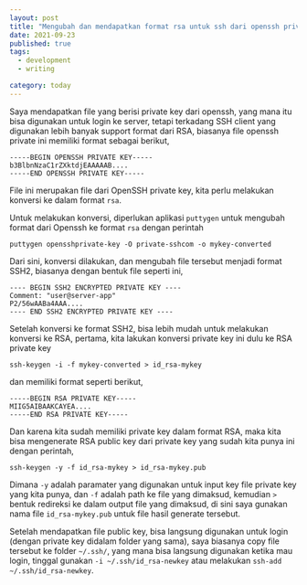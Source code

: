 ```yaml
---
layout: post
title: "Mengubah dan mendapatkan format rsa untuk ssh dari openssh private"
date: 2021-09-23
published: true
tags:
  - development
  - writing

category: today
---
```


Saya mendapatkan file yang berisi private key dari openssh, yang mana itu bisa digunakan untuk login ke server, tetapi terkadang SSH client yang digunakan lebih banyak support format dari RSA, biasanya file openssh private ini memiliki format sebagai berikut,

```shell
-----BEGIN OPENSSH PRIVATE KEY-----
b3BlbnNzaC1rZXktdjEAAAAAB....
-----END OPENSSH PRIVATE KEY-----
```

File ini merupakan file dari OpenSSH private key, kita perlu melakukan konversi ke dalam format `rsa`.

Untuk melakukan konversi, diperlukan aplikasi `puttygen` untuk mengubah format dari Openssh ke format `rsa` dengan perintah

```shell
puttygen opensshprivate-key -O private-sshcom -o mykey-converted
```

Dari sini, konversi dilakukan, dan mengubah file tersebut menjadi format SSH2, biasanya dengan bentuk file seperti ini,

```shell
---- BEGIN SSH2 ENCRYPTED PRIVATE KEY ----
Comment: "user@server-app"
P2/56wAABa4AAA....
---- END SSH2 ENCRYPTED PRIVATE KEY ----
```

Setelah konversi ke format SSH2, bisa lebih mudah untuk melakukan konversi ke RSA, pertama, kita lakukan konversi private key ini dulu ke RSA private key

```shell
ssh-keygen -i -f mykey-converted > id_rsa-mykey
```

dan memiliki format seperti berikut,

```shell
-----BEGIN RSA PRIVATE KEY-----
MIIG5AIBAAKCAYEA....
-----END RSA PRIVATE KEY-----
```

Dan karena kita sudah memiliki private key dalam format RSA, maka kita bisa mengenerate RSA public key dari private key yang sudah kita punya ini dengan perintah,

```shell
ssh-keygen -y -f id_rsa-mykey > id_rsa-mykey.pub
```

Dimana `-y` adalah paramater yang digunakan untuk input key file private key yang kita punya, dan `-f` adalah path ke file yang dimaksud, kemudian `>` bentuk redireksi ke dalam output file yang dimaksud, di sini saya gunakan nama file `id_rsa-mykey.pub` untuk file hasil generate tersebut.

Setelah mendapatkan file public key, bisa langsung digunakan untuk login (dengan private key didalam folder yang sama), saya biasanya copy file tersebut ke folder `~/.ssh/`, yang mana bisa langsung digunakan ketika mau login, tinggal gunakan `-i ~/.ssh/id_rsa-newkey` atau melakukan `ssh-add ~/.ssh/id_rsa-newkey`.
